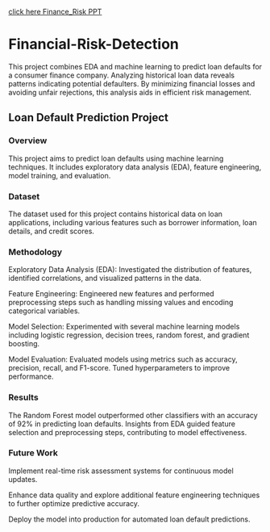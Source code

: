 
 <a href="[https://docs.google.com/presentation/d/1EC65SH-e-k724q2jAyG9TwpjsNdkgzdI/edit?usp=drive_link&ouid=112494413225607361252&rtpof=true&sd=true)](https://docs.google.com/presentation/d/1SDyIJCpPFdGUkH9OJUa5r6ZiZ1CtFQpo/edit?usp=sharing&ouid=112494413225607361252&rtpof=true&sd=true)">click here Finance_Risk PPT </a>



# Financial-Risk-Detection

This project combines EDA and machine learning to predict loan defaults for a consumer finance company. Analyzing historical loan data reveals patterns indicating potential defaulters. By minimizing financial losses and avoiding unfair rejections, this analysis aids in efficient risk management.

## Loan Default Prediction Project

### Overview

This project aims to predict loan defaults using machine learning techniques. It includes exploratory data analysis (EDA), feature engineering, model training, and evaluation.

### Dataset

The dataset used for this project contains historical data on loan applications, including various features such as borrower information, loan details, and credit scores.

### Methodology

Exploratory Data Analysis (EDA): Investigated the distribution of features, identified correlations, and visualized patterns in the data.

Feature Engineering: Engineered new features and performed preprocessing steps such as handling missing values and encoding categorical variables.

Model Selection: Experimented with several machine learning models including logistic regression, decision trees, random forest, and gradient boosting.

Model Evaluation: Evaluated models using metrics such as accuracy, precision, recall, and F1-score. Tuned hyperparameters to improve performance.

### Results

The Random Forest model outperformed other classifiers with an accuracy of 92% in predicting loan defaults. Insights from EDA guided feature selection and preprocessing steps, contributing to model effectiveness.

### Future Work

Implement real-time risk assessment systems for continuous model updates.

Enhance data quality and explore additional feature engineering techniques to further optimize predictive accuracy.

Deploy the model into production for automated loan default predictions.
